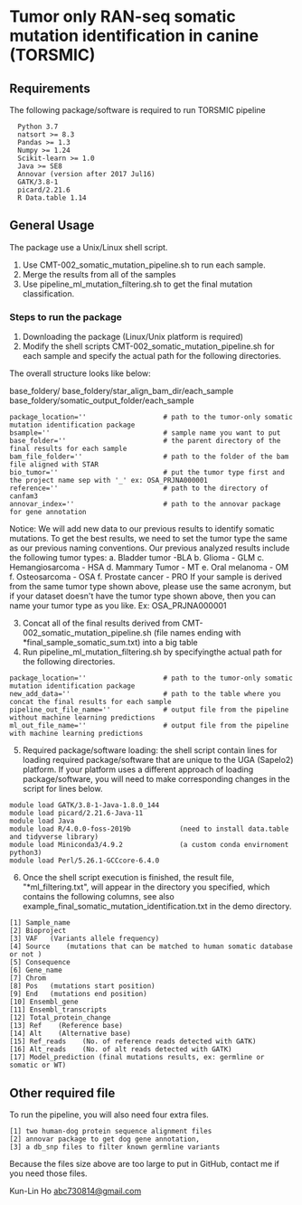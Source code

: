 # Tumor only RAN-seq somatic mutation identification in canine (TORSMIC)

## **Requirements**

The following package/software is required to run TORSMIC pipeline

```
  Python 3.7
  natsort >= 8.3
  Pandas >= 1.3
  Numpy >= 1.24
  Scikit-learn >= 1.0
  Java >= SE8
  Annovar (version after 2017 Jul16)
  GATK/3.8-1
  picard/2.21.6
  R Data.table 1.14
```

## **General Usage**

The package use a Unix/Linux shell script.

1. Use CMT-002_somatic_mutation_pipeline.sh to run each sample.
2. Merge the results from all of the samples
3. Use pipeline_ml_mutation_filtering.sh to get the final mutation classification.

### Steps to run the package

1. Downloading the package (Linux/Unix platform is required)
2. Modify the shell scripts CMT-002_somatic_mutation_pipeline.sh for each sample and specify the actual path for the following directories.

The overall structure looks like below:

base_foldery/
base_foldery/star_align_bam_dir/each_sample
base_foldery/somatic_output_folder/each_sample

```
package_location=''                   # path to the tumor-only somatic mutation identification package
bsample=''                            # sample name you want to put
base_folder=''                        # the parent directory of the final results for each sample
bam_file_folder=''                    # path to the folder of the bam file aligned with STAR
bio_tumor=''                          # put the tumor type first and the project name sep with '_' ex: OSA_PRJNA000001
reference=''                          # path to the directory of canfam3
annovar_index=''                      # path to the annovar package for gene annotation
```

Notice:
We will add new data to our previous results to identify somatic mutations. To get the best results, we need to set the tumor type the same as our previous naming conventions. Our previous analyzed results include the following tumor types:
a. Bladder tumor -BLA
b. Glioma - GLM
c. Hemangiosarcoma - HSA
d. Mammary Tumor - MT
e. Oral melanoma - OM
f. Osteosarcoma - OSA
f. Prostate cancer - PRO
If your sample is derived from the same tumor type shown above, please use the same acronym, but if your dataset doesn't have the tumor type shown above, then you can name your tumor type as you like. Ex: OSA_PRJNA000001

3. Concat all of the final results derived from CMT-002_somatic_mutation_pipeline.sh (file names ending with \*final_sample_somatic_sum.txt) into a big table
4. Run pipeline_ml_mutation_filtering.sh by specifyingthe actual path for the following directories.

```
package_location=''                   # path to the tumor-only somatic mutation identification package
new_add_data=''                       # path to the table where you concat the final results for each sample
pipeline_out_file_name=''             # output file from the pipeline without machine learning predictions
ml_out_file_name=''                   # output file from the pipeline with machine learning predictions
```

5.  Required package/software loading: the shell script contain lines for loading required package/software that are unique to the UGA (Sapelo2) platform. If your platform uses a different approach of loading package/software, you will need to make corresponding changes in the script for lines below.

```
module load GATK/3.8-1-Java-1.8.0_144
module load picard/2.21.6-Java-11
module load Java
module load R/4.0.0-foss-2019b            (need to install data.table and tidyverse library)
module load Miniconda3/4.9.2              (a custom conda envirnoment python3)
module load Perl/5.26.1-GCCcore-6.4.0
```

6.  Once the shell script execution is finished, the result file, "\*ml_filtering.txt", will appear in the directory you specified, which contains the following columns, see also example_final_somatic_mutation_identification.txt in the demo directory.

```
[1] Sample_name
[2] Bioproject
[3] VAF   (Variants allele frequency)
[4] Source    (mutations that can be matched to human somatic database or not )
[5] Consequence
[6] Gene_name
[7] Chrom
[8] Pos   (mutations start position)
[9] End   (mutations end position)
[10] Ensembl_gene
[11] Ensembl_transcripts
[12] Total_protein_change
[13] Ref    (Reference base)
[14] Alt    (Alternative base)
[15] Ref_reads    (No. of reference reads detected with GATK)
[16] Alt_reads    (No. of alt reads detected with GATK)
[17] Model_prediction (final mutations results, ex: germline or somatic or WT)

```

## **Other required file**

To run the pipeline, you will also need four extra files.

```
[1] two human-dog protein sequence alignment files
[2] annovar package to get dog gene annotation,
[3] a db_snp files to filter known germline variants
```

Because the files size above are too large to put in GitHub, contact me if you need those files.

Kun-Lin Ho <abc730814@gmail.com>
